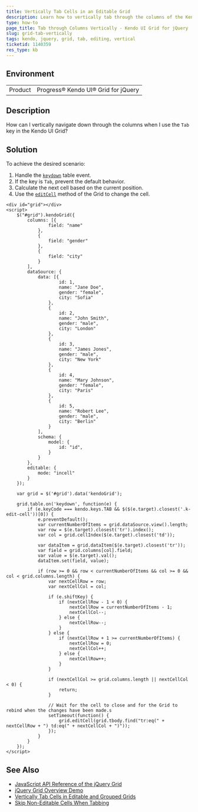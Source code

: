 ```yaml
---
title: Vertically Tab Cells in an Editable Grid
description: Learn how to vertically tab through the columns of the Kendo UI for jQuery Data Grid component.
type: how-to
page_title: Tab through Columns Vertically - Kendo UI Grid for jQuery
slug: grid-tab-vertically
tags: kendo, jquery, grid, tab, editing, vertical
ticketid: 1140359
res_type: kb
---
```


## Environment

<table>
 <tr>
  <td>Product</td>
  <td>Progress® Kendo UI® Grid for jQuery</td>
 </tr>
</table>

## Description

How can I vertically navigate down through the columns when I use the `Tab` key in the Kendo UI Grid?

## Solution

To achieve the desired scenario:

1. Handle the [`keydown`](https://api.jquery.com/keydown/) table event.
1. If the key is `Tab`, prevent the default behavior.
1. Calculate the next cell based on the current position.
1. Use the [`editCell`](https://docs.telerik.com/kendo-ui/api/javascript/ui/grid/methods/editcell) method of the Grid to change the cell.

```dojo
<div id="grid"></div>
<script>
    $("#grid").kendoGrid({
        columns: [{
                field: "name"
            },
            {
                field: "gender"
            },
            {
                field: "city"
            }
        ],
        dataSource: {
            data: [{
                    id: 1,
                    name: "Jane Doe",
                    gender: "female",
                    city: "Sofia"
                },
                {
                    id: 2,
                    name: "John Smith",
                    gender: "male",
                    city: "London"
                },
                {
                    id: 3,
                    name: "James Jones",
                    gender: "male",
                    city: "New York"
                },
                {
                    id: 4,
                    name: "Mary Johnson",
                    gender: "female",
                    city: "Paris"
                },
                {
                    id: 5,
                    name: "Robert Lee",
                    gender: "male",
                    city: "Berlin"
                }
            ],
            schema: {
                model: {
                    id: "id",
                }
            }
        },
        editable: {
            mode: "incell"
        }
    });

    var grid = $('#grid').data('kendoGrid');

    grid.table.on('keydown', function(e) {
        if (e.keyCode === kendo.keys.TAB && $($(e.target).closest('.k-edit-cell'))[0]) {
            e.preventDefault();
            var currentNumberOfItems = grid.dataSource.view().length;
            var row = $(e.target).closest('tr').index();
            var col = grid.cellIndex($(e.target).closest('td'));

            var dataItem = grid.dataItem($(e.target).closest('tr'));
            var field = grid.columns[col].field;
            var value = $(e.target).val();
            dataItem.set(field, value);

            if (row >= 0 && row < currentNumberOfItems && col >= 0 && col < grid.columns.length) {
                var nextCellRow = row;
                var nextCellCol = col;

                if (e.shiftKey) {
                    if (nextCellRow - 1 < 0) {
                        nextCellRow = currentNumberOfItems - 1;
                        nextCellCol--;
                    } else {
                        nextCellRow--;
                    }
                } else {
                    if (nextCellRow + 1 >= currentNumberOfItems) {
                        nextCellRow = 0;
                        nextCellCol++;
                    } else {
                        nextCellRow++;
                    }
                }

                if (nextCellCol >= grid.columns.length || nextCellCol < 0) {
                    return;
                }

                // Wait for the cell to close and for the Grid to rebind when the changes have been made.s
                setTimeout(function() {
                    grid.editCell(grid.tbody.find("tr:eq(" + nextCellRow + ") td:eq(" + nextCellCol + ")"));
                });
            }
        }
    });
</script>
```

## See Also

* [JavaScript API Reference of the jQuery Grid](/api/javascript/ui/grid)
* [jQuery Grid Overview Demo](https://demos.telerik.com/kendo-ui/grid/index)
* [Vertically Tab Cells in Editable and Grouped Grids](/knowledge-base/grid-tab-vertically-grouping)
* [Skip Non-Editable Cells When Tabbing](/knowledge-base/skip-non-editable-cells-when-tabbing)
